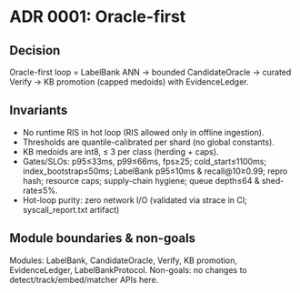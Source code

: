 # ADR 0001: Oracle-first

## Decision

Oracle-first loop = LabelBank ANN → bounded CandidateOracle → curated Verify → KB promotion (capped medoids) with EvidenceLedger.

## Invariants

- No runtime RIS in hot loop (RIS allowed only in offline ingestion).
- Thresholds are quantile-calibrated per shard (no global constants).
- KB medoids are int8, ≤ 3 per class (herding + caps).
- Gates/SLOs: p95≤33ms, p99≤66ms, fps≥25; cold_start≤1100ms; index_bootstrap≤50ms; LabelBank p95≤10ms & recall@10≥0.99; repro hash; resource caps; supply-chain hygiene; queue depth≤64 & shed-rate≤5%.
- Hot-loop purity: zero network I/O (validated via strace in CI; syscall_report.txt artifact)

## Module boundaries & non-goals

Modules: LabelBank, CandidateOracle, Verify, KB promotion, EvidenceLedger, LabelBankProtocol.
Non-goals: no changes to detect/track/embed/matcher APIs here.
